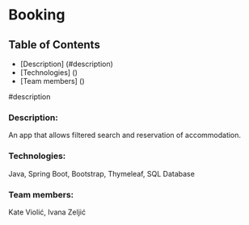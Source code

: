 # Booking


## Table of Contents
* [Description] (#description)
* [Technologies] ()
* [Team members] ()


#description
### Description:
An app that allows filtered search and reservation of accommodation.


### Technologies:
Java, Spring Boot, Bootstrap, Thymeleaf, SQL Database


### Team members:
Kate Violić, Ivana Zeljić

